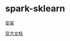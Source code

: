 # spark-sklearn

[安装](https://pypi.org/project/spark-sklearn/)

[官方文档](https://databricks.github.io/spark-sklearn-docs/)

